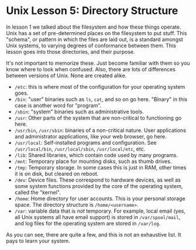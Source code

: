 # Unix Lesson 5: Directory Structure

In lesson 1 we talked about the filesystem and how these things operate. Unix
has a set of pre-determined places on the filesystem to put stuff. This
"schema", or pattern in which the files are laid out, is a standard amongst
Unix systems, to varying degrees of conformance between them. This lesson goes
into those directories, and their purpose.

It's not important to memorize these. Just become familiar with them so you
know where to look when confused. Also, there are lots of differences between
versions of Unix. None are created alike.

- `/etc`: this is where most of the configuration for your operating system
  goes.
- `/bin`: "user" binaries such as `ls`, `cat`, and so on go here. "Binary" in
  this case is another word for "program".
- `/sbin`: "system" binaries such as administrative tools.
- `/usr`: Other parts of the system that are non-critical to functioning go
  here.
- `/usr/bin`, `/usr/sbin`: binaries of a non-critical nature. User applications
  and administrator applications, like your web browser, go here.
- `/usr/local`: Self-installed programs and configuration. See
  `/usr/local/bin`, `/usr/local/sbin`, `/usr/local/etc`, etc.
- `/lib`: Shared libraries, which contain code used by many programs.
- `/mnt`: Temporary place for mounting disks, such as thumb drives.
- `/tmp`: Temporary storage. In some cases this is just in RAM, other times it
  is on disk, but cleared on reboot.
- `/dev`: Device files. These correspond to hardware devices, as well as some
  system functions provided by the core of the operating system, called the
  "kernel".
- `/home`: Home directory for user accounts. This is your personal storage
  space. The directory structure is `/home/<username>`.
- `/var`: variable data that is *not* temporary. For example, local email (yes,
  all Unix systems all have email support) is stored in `/var/spool/mail`, and
  log files for the operating system are stored in `/var/log`.

As you can see, there are quite a few, and this is not an exhaustive list. It
pays to learn your system.
